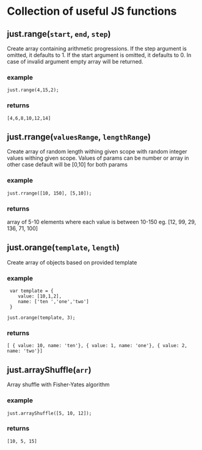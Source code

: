 Collection of useful JS functions
=================================

just.range(`start`, `end`, `step`)
------------------------------
 Create array containing arithmetic progressions.
 If the step argument is omitted, it defaults to 1. 
 If the start argument is omitted, it defaults to 0. 
 In case of invalid argument empty array will be returned.

### example 
 
 	just.range(4,15,2);
 
### returns 
 
 	[4,6,8,10,12,14]


just.rrange(`valuesRange`, `lengthRange`)
------------------------------

 Create array of random length withing given scope with random integer values withing given scope.
 Values of params can be number or array in other case default will be [0,10] for both params

### example

 	just.rrange([10, 150], [5,10]);

### returns 

 array of 5-10 elements where each value is between 10-150
 eg. [12, 99, 29, 136, 71, 100]


just.orange(`template`, `length`)
------------------------------

 Create array of objects based on provided template

### example

	 var template = {
	 	value: [10,1,2],
	 	name: ['ten ','one','two']
	 }

	just.orange(template, 3);

### returns

	[ { value: 10, name: 'ten'}, { value: 1, name: 'one'}, { value: 2, name: 'two'}]


just.arrayShuffle(`arr`)
----------------------

 Array shuffle with Fisher-Yates algorithm

### example

	just.arrayShuffle([5, 10, 12]);

### returns

	[10, 5, 15]
